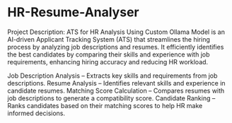 # HR-Resume-Analyser

Project Description:
ATS for HR Analysis Using Custom Ollama Model is an AI-driven Applicant Tracking System (ATS) that streamlines the hiring process by analyzing job descriptions and resumes. It efficiently identifies the best candidates by comparing their skills and experience with job requirements, enhancing hiring accuracy and reducing HR workload.

Job Description Analysis – Extracts key skills and requirements from job descriptions.
Resume Analysis – Identifies relevant skills and experience in candidate resumes.
Matching Score Calculation – Compares resumes with job descriptions to generate a compatibility score.
Candidate Ranking – Ranks candidates based on their matching scores to help HR make informed decisions.
